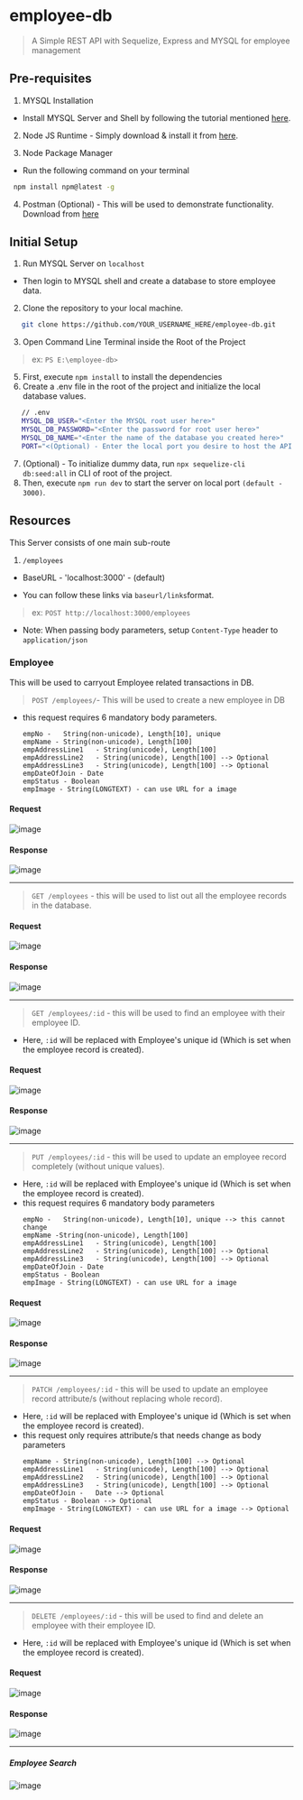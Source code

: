 # employee-db
> A Simple REST API with Sequelize, Express and MYSQL for employee management

## Pre-requisites
1. MYSQL Installation
- Install MYSQL Server and Shell by following the tutorial mentioned [here](https://dev.mysql.com/doc/refman/8.1/en/installing.html).

2. Node JS Runtime - Simply download & install it from [here](https://nodejs.org/en/download).
  
3. Node Package Manager
* Run the following command on your terminal
 ```sh
  npm install npm@latest -g
  ```  
4. Postman (Optional) - This will be used to demonstrate functionality. Download from [here](https://www.postman.com/downloads/)

## Initial Setup
1. Run MYSQL Server on `localhost`
- Then login to MYSQL shell and create a database to store employee data.

2. Clone the repository to your local machine.
```sh
   git clone https://github.com/YOUR_USERNAME_HERE/employee-db.git
```
3. Open Command Line Terminal inside the Root of the Project
  >  ex: `PS E:\employee-db>`
5. First, execute `npm install` to install the dependencies
6. Create a .env file in the root of the project and initialize the local database values.
```sh
   // .env
   MYSQL_DB_USER="<Enter the MYSQL root user here>"
   MYSQL_DB_PASSWORD="<Enter the password for root user here>"
   MYSQL_DB_NAME="<Enter the name of the database you created here>"
   PORT="<(Optional) - Enter the local port you desire to host the API server>"
```
7. (Optional) - To initialize dummy data, run `npx sequelize-cli db:seed:all` in CLI of root of the project.
8. Then, execute `npm run dev` to start the server on local port `(default - 3000)`.

## Resources
This Server consists of one main sub-route
1. `/employees`

- BaseURL - 'localhost:3000' - (default)
* You can follow these links via `baseurl/links`format.
> ex: `POST http://localhost:3000/employees`
- Note: When passing body parameters, setup `Content-Type` header to `application/json`

### Employee
This will be used to carryout Employee related transactions in DB.
> `POST /employees/`- This will be used to create a new employee in DB

- this request requires 6 mandatory body parameters.
  ```
  empNo -	String(non-unicode), Length[10], unique
  empName - String(non-unicode), Length[100]
  empAddressLine1	- String(unicode), Length[100]
  empAddressLine2	- String(unicode), Length[100] --> Optional
  empAddressLine3	- String(unicode), Length[100] --> Optional
  empDateOfJoin - Date
  empStatus - Boolean
  empImage - String(LONGTEXT) - can use URL for a image
  ```
#### Request 
![image](https://github.com/NadunGG/employee-db/assets/80123728/74fff07f-573e-4df3-a285-754810337282)

#### Response
![image](https://github.com/NadunGG/employee-db/assets/80123728/b1dbce1c-325f-4913-8ba2-cb334f6a3035)

<hr/>

> `GET /employees` - this will be used to list out all the employee records in the database.

#### Request 
![image](https://github.com/NadunGG/employee-db/assets/80123728/b620d79e-20a1-45f1-a1ee-b168126e0dd7)

#### Response
![image](https://github.com/NadunGG/employee-db/assets/80123728/f6a604b6-0747-47f0-ab7b-2b908aac5a58)

<hr/>

> `GET /employees/:id` - this will be used to find an employee with their employee ID.
- Here, `:id` will be replaced with Employee's unique id (Which is set when the employee record is created).
#### Request 
![image](https://github.com/NadunGG/employee-db/assets/80123728/b6ae70fe-c30d-4195-a03a-04160879eed4)

#### Response
![image](https://github.com/NadunGG/employee-db/assets/80123728/9153c351-5216-441c-9955-d504260c5113)

<hr/>

> `PUT /employees/:id` - this will be used to update an employee record completely (without unique values).
- Here, `:id` will be replaced with Employee's unique id (Which is set when the employee record is created).
- this request requires 6 mandatory body parameters
  ```
  empNo -	String(non-unicode), Length[10], unique --> this cannot change
  empName -String(non-unicode), Length[100]
  empAddressLine1	- String(unicode), Length[100]
  empAddressLine2	- String(unicode), Length[100] --> Optional
  empAddressLine3	- String(unicode), Length[100] --> Optional
  empDateOfJoin - Date
  empStatus - Boolean
  empImage - String(LONGTEXT) - can use URL for a image
  ```

#### Request 
![image](https://github.com/NadunGG/employee-db/assets/80123728/ff1d98a7-289d-4247-937c-0368ab75445f)

#### Response
![image](https://github.com/NadunGG/employee-db/assets/80123728/4e16e742-6904-4e58-8b69-9caf1e16a8df)

<hr/>

> `PATCH /employees/:id` - this will be used to update an employee record attribute/s (without replacing whole record).
- Here, `:id` will be replaced with Employee's unique id (Which is set when the employee record is created).
- this request only requires attribute/s that needs change as body parameters
  ```
  empName - String(non-unicode), Length[100] --> Optional
  empAddressLine1	- String(unicode), Length[100] --> Optional
  empAddressLine2	- String(unicode), Length[100] --> Optional
  empAddressLine3	- String(unicode), Length[100] --> Optional
  empDateOfJoin	-	Date --> Optional
  empStatus	- Boolean --> Optional
  empImage - String(LONGTEXT) - can use URL for a image --> Optional
  ```
#### Request 
![image](https://github.com/NadunGG/employee-db/assets/80123728/2c68a41f-b42d-4d93-8ab5-a649c00736a2)

#### Response
![image](https://github.com/NadunGG/employee-db/assets/80123728/6b1cd9b4-a044-4112-b245-f7fb4f23e0a2)

<hr/>

> `DELETE /employees/:id` - this will be used to find and delete an employee with their employee ID.
- Here, `:id` will be replaced with Employee's unique id (Which is set when the employee record is created).

#### Request 
![image](https://github.com/NadunGG/employee-db/assets/80123728/bf9e7fdc-b5e0-47ec-bd40-12ad06121ead)

#### Response
![image](https://github.com/NadunGG/employee-db/assets/80123728/6cba125f-4a2a-4092-99c5-66f3ebab7b93)

-------------------------------------------------------------------------------------------------------
##### Employee Search
![image](https://github.com/NadunGG/employee-db/assets/80123728/d22ca897-b652-4e11-9a19-7b3f7d275612)


